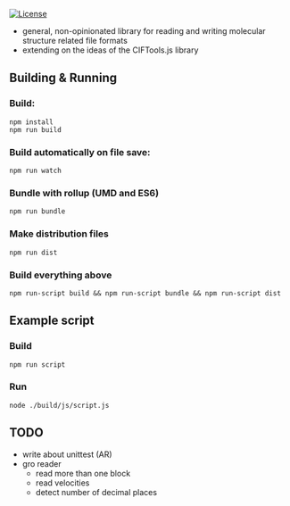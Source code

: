 
[![License](http://img.shields.io/badge/license-MIT-blue.svg?style=flat)](https://github.com/arose/molio/blob/master/LICENSE)

- general, non-opinionated library for reading and writing molecular structure related file formats
- extending on the ideas of the CIFTools.js library


## Building & Running

### Build:

    npm install
    npm run build

### Build automatically on file save:

    npm run watch

### Bundle with rollup (UMD and ES6)

    npm run bundle

### Make distribution files

    npm run dist

### Build everything above

    npm run-script build && npm run-script bundle && npm run-script dist


## Example script

### Build

    npm run script

### Run

    node ./build/js/script.js


TODO
----

- write about unittest (AR)
- gro reader
  - read more than one block
  - read velocities
  - detect number of decimal places
